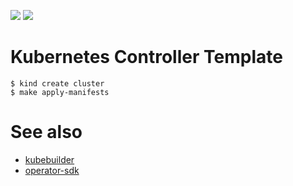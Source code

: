 ![](https://github.com/supercaracal/kubernetes-controller-template/workflows/Test/badge.svg?branch=master)
![](https://github.com/supercaracal/kubernetes-controller-template/workflows/Release/badge.svg)

Kubernetes Controller Template
===============================================================================

```
$ kind create cluster
$ make apply-manifests
```

# See also
* [kubebuilder](https://github.com/kubernetes-sigs/kubebuilder)
* [operator-sdk](https://github.com/operator-framework/operator-sdk)
